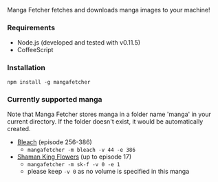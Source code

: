 Manga Fetcher fetches and downloads manga images to your machine!

### Requirements

- Node.js (developed and tested with v0.11.5)
- CoffeeScript

### Installation
`npm install -g mangafetcher`

### Currently supported manga

Note that Manga Fetcher stores manga in a folder name 'manga' in your current directory.
If the folder doesn't exist, it would be automatically created.

- [Bleach](http://mangafox.me/manga/bleach/) (episode 256-386)
  - `mangafetcher -m bleach -v 44 -e 386`
- [Shaman King Flowers](http://www.mangahere.com/manga/shaman_king_flowers/) (up to episode 17)
  - `mangafetcher -m sk-f -v 0 -e 1`
  - please keep `-v 0` as no volume is specified in this manga

